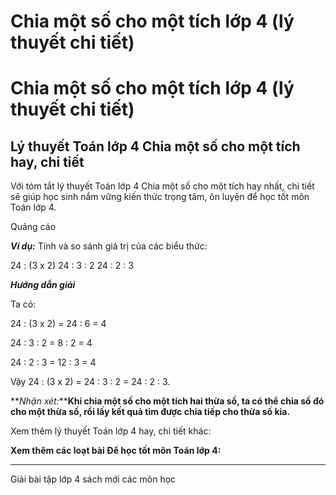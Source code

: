 # Chia một số cho một tích lớp 4 (lý thuyết chi tiết)

# Chia một số cho một tích lớp 4 (lý thuyết chi tiết)

## Lý thuyết Toán lớp 4 Chia một số cho một tích hay, chi tiết

Với tóm tắt lý thuyết Toán lớp 4 Chia một số cho một tích hay nhất, chi tiết sẽ giúp học sinh nắm vững kiến thức trọng tâm, ôn luyện để học tốt môn Toán lớp 4.

Quảng cáo

**_Ví dụ:_** Tính và so sánh giá trị của các biểu thức:

24 : (3 x 2) 24 : 3 : 2 24 : 2 : 3

**_Hướng dẫn giải_**

Ta có:

24 : (3 x 2) = 24 : 6 = 4

24 : 3 : 2 = 8 : 2 = 4

24 : 2 : 3 = 12 : 3 = 4

Vậy 24 : (3 x 2) = 24 : 3 : 2 = 24 : 2 : 3.

**_Nhận xét:_****Khi chia một số cho một tích hai thừa số, ta có thể chia số đó cho một thừa số, rồi lấy kết quả tìm được chia tiếp cho thừa số kia.**

Xem thêm lý thuyết Toán lớp 4 hay, chi tiết khác:

**Xem thêm các loạt bài Để học tốt môn Toán lớp 4:**

* * *

Giải bài tập lớp 4 sách mới các môn học
